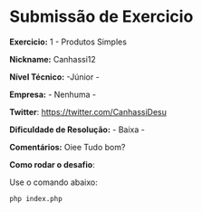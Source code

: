 # Submissão de Exercicio

**Exercicio:** 1 - Produtos Simples

**Nickname:** Canhassi12

**Nível Técnico:** -Júnior -

**Empresa:** - Nenhuma -

**Twitter**: https://twitter.com/CanhassiDesu 

**Dificuldade de Resolução:** - Baixa -

**Comentários:** Oiee Tudo bom?

**Como rodar o desafio**: 

Use o comando abaixo: 
```bash
php index.php
```